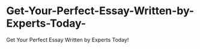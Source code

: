 # Get-Your-Perfect-Essay-Written-by-Experts-Today-
Get Your Perfect Essay Written by Experts Today!
